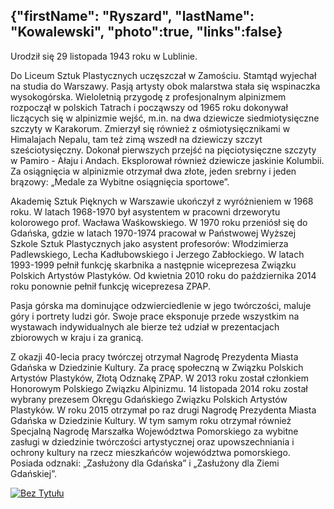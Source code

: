 {"firstName": "Ryszard",
"lastName": "Kowalewski",
"photo":true,
"links":false}
---
Urodził się 29 listopada 1943 roku w Lublinie.

Do Liceum Sztuk Plastycznych uczęszczał w Zamościu. Stamtąd wyjechał na studia do Warszawy. Pasją artysty obok malarstwa stała się wspinaczka wysokogórska. Wieloletnią przygodę z profesjonalnym alpinizmem rozpoczął w polskich Tatrach i począwszy od 1965 roku dokonywał liczących się w alpinizmie wejść, m.in. na dwa dziewicze siedmiotysięczne szczyty w Karakorum. Zmierzył się również z ośmiotysięcznikami w Himalajach Nepalu, tam też zimą wszedł na dziewiczy szczyt sześciotysięczny. Dokonał pierwszych przejść na pięciotysięczne szczyty w Pamiro - Ałaju i Andach. Eksplorował również dziewicze jaskinie Kolumbii. Za osiągnięcia w alpinizmie otrzymał dwa złote, jeden srebrny i jeden brązowy: „Medale za Wybitne osiągnięcia sportowe”.

Akademię Sztuk Pięknych w Warszawie ukończył z wyróżnieniem w 1968 roku. W latach 1968-1970 był asystentem w pracowni drzeworytu kolorowego prof. Wacława Waśkowskiego. W 1970 roku przeniósł się do Gdańska, gdzie w latach 1970-1974 pracował w Państwowej Wyższej Szkole Sztuk Plastycznych jako asystent profesorów: Włodzimierza Padlewskiego, Lecha Kadłubowskiego i Jerzego Zabłockiego. W latach 1993-1999 pełnił funkcję skarbnika a następnie wiceprezesa Związku Polskich Artystów Plastyków. Od kwietnia 2010 roku do października 2014 roku ponownie pełnił funkcję wiceprezesa ZPAP.

Pasja górska ma dominujące odzwierciedlenie w jego twórczości, maluje góry i portrety ludzi gór. Swoje prace eksponuje przede wszystkim na wystawach indywidualnych ale bierze też udział w prezentacjach zbiorowych w kraju i za granicą.

Z okazji 40-lecia pracy twórczej otrzymał Nagrodę Prezydenta Miasta Gdańska w Dziedzinie Kultury. Za pracę społeczną w Związku Polskich Artystów Plastyków, Złotą Odznakę ZPAP. W 2013 roku został członkiem Honorowym Polskiego Związku Alpinizmu. 14 listopada 2014 roku został wybrany prezesem Okręgu Gdańskiego Związku Polskich Artystów Plastyków. W roku 2015 otrzymał po raz drugi Nagrodę Prezydenta Miasta Gdańska w Dziedzinie Kultury. W tym samym roku otrzymał również Specjalną Nagrodę Marszałka Województwa Pomorskiego za wybitne zasługi w dziedzinie twórczości artystycznej oraz upowszechniania i ochrony kultury na rzecz mieszkańców województwa pomorskiego. Posiada odznaki: „Zasłużony dla Gdańska” i „Zasłużony dla Ziemi Gdańskiej”.

[![Bez Tytułu](img/image_1.jpg)](img/image_1.jpg)